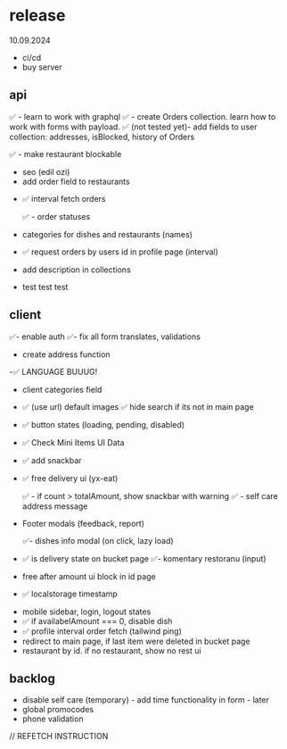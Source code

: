 # release

10.09.2024

- ci/cd
- buy server

## api

✅ - learn to work with graphql
✅ - create Orders collection. learn how to work with forms with payload.
✅ (not tested yet)- add fields to user collection: addresses, isBlocked, history of Orders

✅ - make restaurant blockable

- seo (edil ozi)
- add order field to restaurants

<!-- - add filter orders in profile -->

- ✅ interval fetch orders
  <!-- - dish isChange flag -->

  ✅ - order statuses

- categories for dishes and restaurants (names)
- ✅ request orders by users id in profile page (interval)
- add description in collections
<!-- ex: https://github.com/payloadcms/public-demo/blob/master/src/payload/collections/Media.ts -->

- test test test

## client

✅- enable auth
✅- fix all form translates, validations

- create address function

-✅ LANGUAGE BUUUG!

- client categories field

- ✅ (use url) default images
  ✅ hide search if its not in main page
- ✅ button states (loading, pending, disabled)
- ✅ Check Mini Items UI Data
- ✅ add snackbar
- ✅ free delivery ui (yx-eat)
  <!-- - add filter ui in profile -->
  ✅ - if count > totalAmount, show snackbar with warning
  ✅ - self care address message
- Footer modals (feedback, report)
  <!-- - profile page (with add/remove addresses) -->
  ✅- dishes info modal (on click, lazy load)
- ✅ is delivery state on bucket page
  ✅- komentary restoranu (input)
- free after amount ui block in id page
- ✅ localstorage timestamp
<!-- - bucket form submittion modal () -->
- mobile sidebar, login, logout states
- ✅ if availabelAmount === 0, disable dish
- ✅ profile interval order fetch (tailwind ping)
- redirect to main page, if last item were deleted in bucket page
- restaurant by id. if no restaurant, show no rest ui

## backlog

- disable self care (temporary) - add time functionality in form - later
- global promocodes
- phone validation

// REFETCH INSTRUCTION

<!-- To automatically refetch the orders collection every 10-15 seconds in the Payload CMS admin panel, you can utilize custom admin panel hooks and the useEffect hook in combination with the refetch function.

Payload CMS allows you to extend its admin panel using beforeDashboard or custom components where you can implement such functionality. Here's a step-by-step guide on how you can achieve this:

Step-by-Step Solution:
1. Extend Admin Panel Dashboard
You can add custom components that will handle the fetching of data within the admin panel. For refetching the orders every 10-15 seconds, you'd use a React component with useEffect and setInterval to handle periodic refetches.

Create a custom component for refetching orders.

2. Create a Custom Component for Refetching Orders
You can create a React component that fetches the orders and implements a periodic refetch using useEffect.

js
Copy code
import React, { useEffect, useState } from 'react';
import { useQuery } from 'react-query';
import axios from 'axios';

// Define your orders fetch function
const fetchOrders = async () => {
  const { data } = await axios.get('/api/orders');
  return data;
};

const OrderRefetchComponent = () => {
  const [orders, setOrders] = useState([]);

  const { data, refetch } = useQuery('orders', fetchOrders, {
    refetchInterval: false, // We will handle interval manually
  });

  useEffect(() => {
    const interval = setInterval(() => {
      console.log("Refetching orders...");
      refetch(); // Manually trigger refetch every 10-15 seconds
    }, 10000); // 10 seconds (adjust to 15000 for 15 seconds if needed)

    return () => clearInterval(interval); // Clear the interval on component unmount
  }, [refetch]);

  useEffect(() => {
    if (data) {
      setOrders(data);
    }
  }, [data]);

  return (
    <div>
      <h2>Latest Orders</h2>
      <ul>
        {orders.map(order => (
          <li key={order.id}>{order.name} - {order.status}</li>
        ))}
      </ul>
    </div>
  );
};

export default OrderRefetchComponent;
3. Add Component to Admin Panel
Next, you'll need to integrate this custom component into the Payload CMS admin dashboard.

In your Payload CMS configuration file, you can use the beforeDashboard hook to inject this component into the admin panel.

js
Copy code
import OrderRefetchComponent from './path-to-your-component/OrderRefetchComponent';

export const collections = [
  {
    slug: 'orders',
    labels: {
      singular: 'Order',
      plural: 'Orders',
    },
    admin: {
      useAsTitle: 'name',
      components: {
        beforeDashboard: [OrderRefetchComponent], // Inject the refetching component
      },
    },
    fields: [
      // Your fields for the orders collection
    ],
  },
];
4. Configure the Interval Time
In the useEffect hook within OrderRefetchComponent, you can set the interval time to either 10 seconds (10,000 ms) or 15 seconds (15,000 ms) depending on your requirements:

js
Copy code
useEffect(() => {
  const interval = setInterval(() => {
    refetch(); // Manually trigger refetch every 10-15 seconds
  }, 10000); // 10 seconds (adjust to 15000 for 15 seconds)

  return () => clearInterval(interval); // Cleanup interval on unmount
}, [refetch]);
5. Adjust the API Endpoint
In the fetchOrders function, make sure that the endpoint /api/orders matches your actual API endpoint for fetching the orders collection from Payload CMS. You may need to adjust it based on your API structure.

Result:
With this setup, the orders collection will automatically refetch in the Payload CMS admin panel every 10-15 seconds. This will ensure that the data stays up to date without manually refreshing the page.
 -->
